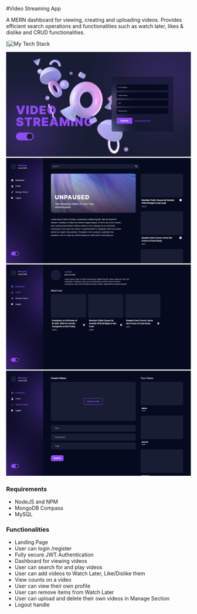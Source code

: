 #Video Streaming  App

A MERN dashboard for viewing, creating and uploading videos. Provides efficient search operations and functionalities such as watch later, likes & dislike and CRUD functionalities.

[![My Tech Stack](https://github-readme-tech-stack.vercel.app/api/cards?lineCount=4&width=500&line1=react%2Creact%2C107eb5%3Bnode.js%2Cnode+js%2C118e18%3Bjavascript%2Cjavascript%2Cdec006%3B&line2=mongodb%2Cmongo+db%2C0a8008%3Bmysql%2Cmysql%2Cfdf2f2%3Bvite%2Cvite%2Cf0ecec%3B&line3=redux%2Credux%2C661bb2%3Bmongoose%2Cmongoose%2C630606%3Btailwindcss%2Ctailwind+css%2C1a5fc5%3B)

![landing](./frontend/src/assets/readme_assets/Screenshot%202023-12-07%20at%2011.08.30%20PM.png)
![dashboard](./frontend/src/assets/readme_assets/Screenshot%202023-12-07%20at%2011.26.53%20PM.png)
![viewer](./frontend/src/assets/readme_assets/Screenshot%202023-12-07%20at%2011.27.15%20PM.png)
![viewer](./frontend/src/assets/readme_assets/Screenshot%202023-12-07%20at%2011.27.20%20PM.png)



### Requirements
- NodeJS and NPM
- MongoDB Compass
- MySQL

### Functionalities
- Landing Page
- User can login /register
- Fully secure JWT Authentication
- Dashboard for viewing videos 
- User can search for and play videos 
- User can add videos to Watch Later, Like/Dislike them 
- View counts on a video 
- User can view their own profile
- User can remove items from Watch Later
- User can upload and delete their own videos in Manage Section
- Logout handle
